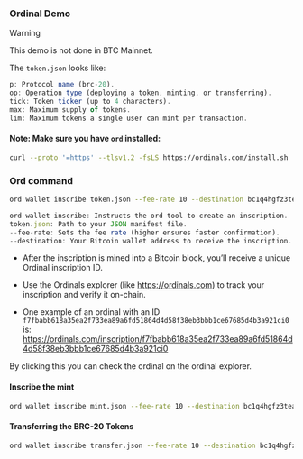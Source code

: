 ### Ordinal Demo

> [!WARNING]  
> This demo is not done in BTC Mainnet.


The `token.json` looks like:

```js
p: Protocol name (brc-20).
op: Operation type (deploying a token, minting, or transferring).
tick: Token ticker (up to 4 characters).
max: Maximum supply of tokens.
lim: Maximum tokens a single user can mint per transaction.
```

#### Note: Make sure you have `ord` installed:

```sh
curl --proto '=https' --tlsv1.2 -fsLS https://ordinals.com/install.sh | bash -s
```


### Ord command

```sh
ord wallet inscribe token.json --fee-rate 10 --destination bc1q4hgfz3teart92zxcgr6xduj4uj8xkwzg6r28k2 
```

```js
ord wallet inscribe: Instructs the ord tool to create an inscription.
token.json: Path to your JSON manifest file.
--fee-rate: Sets the fee rate (higher ensures faster confirmation).
--destination: Your Bitcoin wallet address to receive the inscription.
```

- After the inscription is mined into a Bitcoin block, you’ll receive a unique Ordinal inscription ID.
- Use the Ordinals explorer (like https://ordinals.com) to track your inscription and verify it on-chain.

- One example of an ordinal with an ID `f7fbabb618a35ea2f733ea89a6fd51864d4d58f38eb3bbb1ce67685d4b3a921ci0` is:
https://ordinals.com/inscription/f7fbabb618a35ea2f733ea89a6fd51864d4d58f38eb3bbb1ce67685d4b3a921ci0

By clicking this you can check the ordinal on the ordinal explorer.


#### Inscribe the mint

```sh
ord wallet inscribe mint.json --fee-rate 10 --destination bc1q4hgfz3teart92zxcgr6xduj4uj8xkwzg6r28k2
``` 

#### Transferring the BRC-20 Tokens

```sh
ord wallet inscribe transfer.json --fee-rate 10 --destination bc1q4hgfz3teart92zxcgr6xduj4uj8xkwzg6r30k4
```